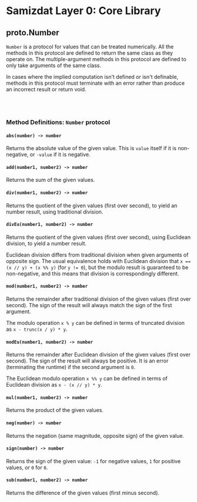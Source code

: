 Samizdat Layer 0: Core Library
==============================

proto.Number
------------

`Number` is a protocol for values that can be treated numerically.
All the methods in this protocol are defined to return the same class
as they operate on. The multiple-argument methods in this protocol are
defined to only take arguments of the same class.

In cases where the implied computation isn't defined or isn't definable,
methods in this protocol must terminate with an error rather than
produce an incorrect result or return void.

<br><br>
### Method Definitions: `Number` protocol

#### `abs(number) -> number`

Returns the absolute value of the given value. This is `value` itself if
it is non-negative, or `-value` if it is negative.

#### `add(number1, number2) -> number`

Returns the sum of the given values.

#### `div(number1, number2) -> number`

Returns the quotient of the given values (first over second),
to yield an number result, using traditional division.

#### `divEu(number1, number2) -> number`

Returns the quotient of the given values (first over second),
using Euclidean division, to yield a number result.

Euclidean division differs from traditional division when given
arguments of opposite sign. The usual equivalence holds with Euclidean
division that `x == (x // y) + (x %% y)` (for `y != 0`), but the
modulo result is guaranteed to be non-negative, and this means that
division is correspondingly different.

#### `mod(number1, number2) -> number`

Returns the remainder after traditional division of the given values (first
over second). The sign of the result will always match the sign of the
first argument.

The modulo operation `x % y` can be defined in terms of truncated division as
`x - trunc(x / y) * y`.

#### `modEu(number1, number2) -> number`

Returns the remainder after Euclidean division of the given values (first
over second). The sign of the result will always be positive.
It is an error (terminating the runtime) if the second
argument is `0`.

The Euclidean modulo operation `x %% y` can be defined in terms of
Euclidean division as `x - (x // y) * y`.

#### `mul(number1, number2) -> number`

Returns the product of the given values.

#### `neg(number) -> number`

Returns the negation (same magnitude, opposite sign) of the given
value.

#### `sign(number) -> number`

Returns the sign of the given value: `-1` for negative values,
`1` for positive values, or `0` for `0`.

#### `sub(number1, number2) -> number`

Returns the difference of the given values (first minus second).

